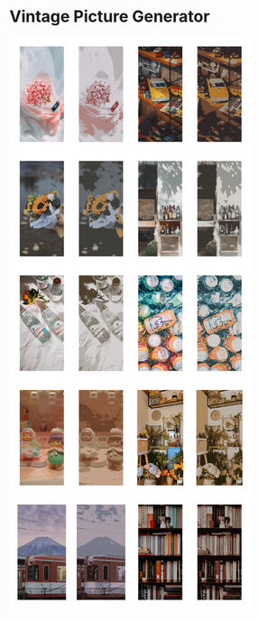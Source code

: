 # Vintage Picture Generator
![gallery](https://github.com/comp-machine-learning-spring2021/portfolio-HelenaSG/blob/main/Vintage%20Picture%20Generator/gallery.jpeg?raw=true)
